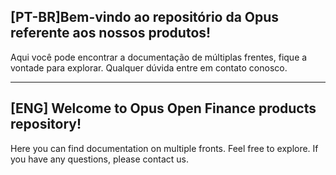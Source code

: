 ## [PT-BR]Bem-vindo ao repositório da Opus referente aos nossos produtos!

Aqui você pode encontrar a documentação de múltiplas frentes, fique a vontade para explorar. Qualquer dúvida entre em contato conosco.

---

## [ENG] Welcome to Opus Open Finance products repository!

Here you can find documentation on multiple fronts. Feel free to explore. If you have any questions, please contact us.